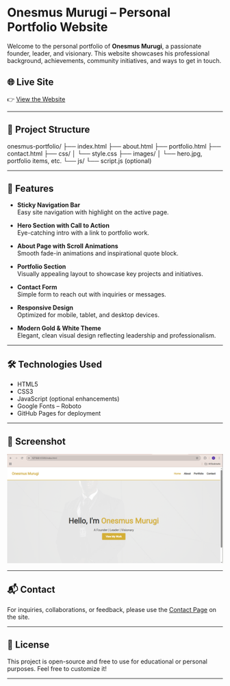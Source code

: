 # Onesmus Murugi – Personal Portfolio Website

Welcome to the personal portfolio of **Onesmus Murugi**, a passionate founder, leader, and visionary. This website showcases his professional background, achievements, community initiatives, and ways to get in touch.

## 🌐 Live Site

👉 [View the Website](https://vanessasy.github.io/onesmus-portfolio/)

---

## 📁 Project Structure

onesmus-portfolio/
├── index.html
├── about.html
├── portfolio.html
├── contact.html
├── css/
│ └── style.css
├── images/
│ └── hero.jpg, portfolio items, etc.
└── js/
└── script.js (optional)

---

## 🎯 Features

- **Sticky Navigation Bar**  
  Easy site navigation with highlight on the active page.

- **Hero Section with Call to Action**  
  Eye-catching intro with a link to portfolio work.

- **About Page with Scroll Animations**  
  Smooth fade-in animations and inspirational quote block.

- **Portfolio Section**  
  Visually appealing layout to showcase key projects and initiatives.

- **Contact Form**  
  Simple form to reach out with inquiries or messages.

- **Responsive Design**  
  Optimized for mobile, tablet, and desktop devices.

- **Modern Gold & White Theme**  
  Elegant, clean visual design reflecting leadership and professionalism.

---

## 🛠️ Technologies Used

- HTML5
- CSS3
- JavaScript (optional enhancements)
- Google Fonts – Roboto
- GitHub Pages for deployment

---

## 📸 Screenshot

![Homepage Preview](images/screenshot-home.png)

---

## 📬 Contact

For inquiries, collaborations, or feedback, please use the [Contact Page](contact.html) on the site.

---

## 📄 License

This project is open-source and free to use for educational or personal purposes. Feel free to customize it!

---